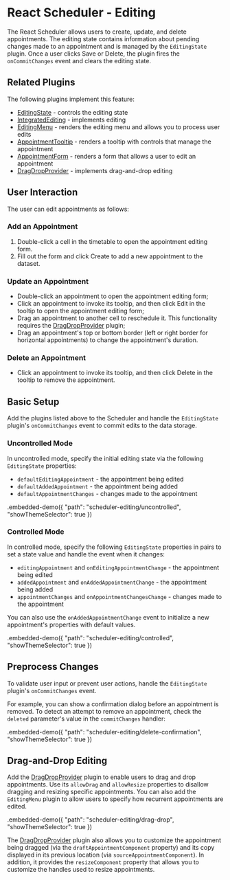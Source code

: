 # React Scheduler - Editing

The React Scheduler allows users to create, update, and delete appointments. The editing state contains information about pending changes made to an appointment and is managed by the `EditingState` plugin. Once a user clicks Save or Delete, the plugin fires the `onCommitChanges` event and clears the editing state.

## Related Plugins

The following plugins implement this feature:

- [EditingState](../reference/editing-state.md) - controls the editing state
- [IntegratedEditing](../reference/integrated-editing.md) - implements editing
- [EditingMenu](../reference/integrated-editing.md) - renders the editing menu and allows you to process user edits
- [AppointmentTooltip](../reference/appointment-tooltip.md) - renders a tooltip with controls that manage the appointment
- [AppointmentForm](../reference/appointment-form.md) - renders a form that allows a user to edit an appointment
- [DragDropProvider](../reference/drag-drop-provider.md) - implements drag-and-drop editing

## User Interaction

The user can edit appointments as follows:

### Add an Appointment

1. Double-click a cell in the timetable to open the appointment editing form.
2. Fill out the form and click Create to add a new appointment to the dataset.

### Update an Appointment

- Double-click an appointment to open the appointment editing form;
- Click an appointment to invoke its tooltip, and then click Edit in the tooltip to open the appointment editing form;
- Drag an appointment to another cell to reschedule it. This functionality requires the [DragDropProvider](../reference/drag-drop-provider.md) plugin;
- Drag an appointment's top or bottom border (left or right border for horizontal appointments) to change the appointment's duration.

### Delete an Appointment

- Click an appointment to invoke its tooltip, and then click Delete in the tooltip to remove the appointment.

## Basic Setup

Add the plugins listed above to the Scheduler and handle the `EditingState` plugin's `onCommitChanges` event to commit edits to the data storage.

### Uncontrolled Mode

In uncontrolled mode, specify the initial editing state via the following `EditingState` properties:

- `defaultEditingAppointment` - the appointment being edited
- `defaultAddedAppointment` - the appointment being added
- `defaultAppointmentChanges` - changes made to the appointment

.embedded-demo({ "path": "scheduler-editing/uncontrolled", "showThemeSelector": true })

### Controlled Mode

In controlled mode, specify the following `EditingState` properties in pairs to set a state value and handle the event when it changes:

- `editingAppointment` and `onEditingAppointmentChange` - the appointment being edited
- `addedAppointment` and `onAddedAppointmentChange` - the appointment being added
- `appointmentChanges` and `onAppointmentChangesChange` - changes made to the appointment

You can also use the `onAddedAppointmentChange` event to initialize a new appointment's properties with default values.

.embedded-demo({ "path": "scheduler-editing/controlled", "showThemeSelector": true })

## Preprocess Changes

To validate user input or prevent user actions, handle the `EditingState` plugin's `onCommitChanges` event.

For example, you can show a confirmation dialog before an appointment is removed. To detect an attempt to remove an appointment, check the `deleted` parameter's value in the `commitChanges` handler:

.embedded-demo({ "path": "scheduler-editing/delete-confirmation", "showThemeSelector": true })

## Drag-and-Drop Editing

Add the [DragDropProvider](../reference/drag-drop-provider.md) plugin to enable users to drag and drop appointments. Use its `allowDrag` and `allowResize` properties to disallow dragging and resizing specific appointments. You can also add the `EditingMenu` plugin to allow users to specify how recurrent appointments are edited.

.embedded-demo({ "path": "scheduler-editing/drag-drop", "showThemeSelector": true })

The [DragDropProvider](../reference/drag-drop-provider.md) plugin also allows you to customize the appointment being dragged (via the `draftAppointmentComponent` property) and its copy displayed in its previous location (via `sourceAppointmentComponent`). In addition, it provides the `resizeComponent` property that allows you to customize the handles used to resize appointments.
